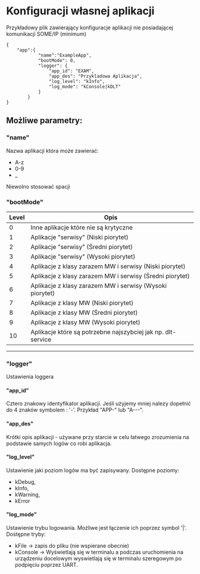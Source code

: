# Konfiguracji własnej aplikacji

Przykładowy plik zawierający konfiguracje aplikacji nie posiadającej komunikacji SOME/IP (minimum)

```
{
    "app":{
            "name":"ExampleApp",
            "bootMode": 0,
            "logger": {
                "app_id": "EXAM",
                "app_des": "Przykladowa Aplikacja",
                "log_level": "kInfo",
                "log_mode": "kConsole|kDLT"
            }
        }
}
```

## Możliwe parametry:
### "name"

Nazwa aplikacji która może zawierać:
- A-z
- 0-9
- _

Niewolno stosować spacji
### "bootMode"

Level | Opis |
------|------|
0   | Inne aplikacje które nie są krytyczne |
1   | Aplikacje "serwisy" (Niski piorytet) |
2   | Aplikacje "serwisy" (Średni piorytet) |
3   | Aplikacje "serwisy" (Wysoki piorytet) |
4   | Aplikacje z klasy zarazem MW i serwisy (Niski piorytet) |
5   | Aplikacje z klasy zarazem MW i serwisy (Średni piorytet) |
6   | Aplikacje z klasy zarazem MW i serwisy (Wysoki piorytet) |
7   | Aplikacje z klasy MW (Niski piorytet) |
8   | Aplikacje z klasy MW (Średni piorytet) |
9   | Aplikacje z klasy MW (Wysoki piorytet) |
10  | Aplikacje które są potrzebne najszybciej jak np. dlt-service |

--------------------------------------------------------------------
### "logger"
Ustawienia loggera
#### "app_id"

Cztero znakowy identyfikator aplikacji.
Jeśli użyjemy mniej nalezy dopełnić do 4 znaków symbolem : '-'. Przykład "APP-" lub "A---".

#### "app_des"

Krótki opis aplikacji - używane przy starcie w celu łatwego zrozumienia na podstawie samych logów co robi aplikacja.

#### "log_level"

Ustawienie jaki poziom logów ma być zapisywany.
 Dostępne poziomy:
 - kDebug,
 - kInfo,
 - kWarning,
 - kError

 #### "log_mode"

 Ustawienie trybu logowania. Możliwe jest łączenie ich poprzez symbol '|'. Dostępne tryby:

 - kFile -> zapis do pliku (nie wspierane obecnie)
 - kConsole -> Wyświetlają się w terminalu a podczas uruchomienia na urządzeniu docelowym wyswietlają się w terminalu szeregowym po podpięciu poprzez UART.
